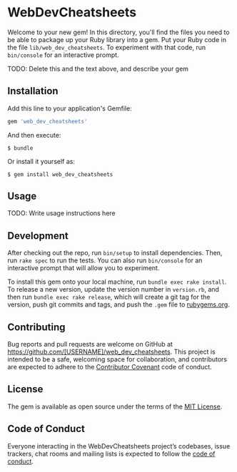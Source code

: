 # WebDevCheatsheets

Welcome to your new gem! In this directory, you'll find the files you need to be able to package up your Ruby library into a gem. Put your Ruby code in the file `lib/web_dev_cheatsheets`. To experiment with that code, run `bin/console` for an interactive prompt.

TODO: Delete this and the text above, and describe your gem

## Installation

Add this line to your application's Gemfile:

```ruby
gem 'web_dev_cheatsheets'
```

And then execute:

    $ bundle

Or install it yourself as:

    $ gem install web_dev_cheatsheets

## Usage

TODO: Write usage instructions here

## Development

After checking out the repo, run `bin/setup` to install dependencies. Then, run `rake spec` to run the tests. You can also run `bin/console` for an interactive prompt that will allow you to experiment.

To install this gem onto your local machine, run `bundle exec rake install`. To release a new version, update the version number in `version.rb`, and then run `bundle exec rake release`, which will create a git tag for the version, push git commits and tags, and push the `.gem` file to [rubygems.org](https://rubygems.org).

## Contributing

Bug reports and pull requests are welcome on GitHub at https://github.com/[USERNAME]/web_dev_cheatsheets. This project is intended to be a safe, welcoming space for collaboration, and contributors are expected to adhere to the [Contributor Covenant](http://contributor-covenant.org) code of conduct.

## License

The gem is available as open source under the terms of the [MIT License](https://opensource.org/licenses/MIT).

## Code of Conduct

Everyone interacting in the WebDevCheatsheets project’s codebases, issue trackers, chat rooms and mailing lists is expected to follow the [code of conduct](https://github.com/[USERNAME]/web_dev_cheatsheets/blob/master/CODE_OF_CONDUCT.md).
